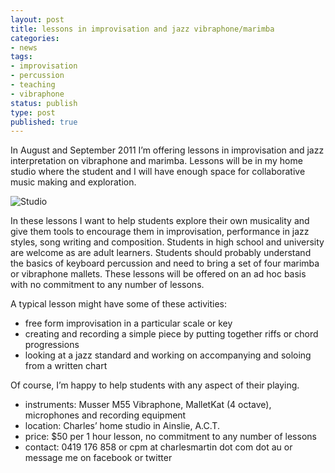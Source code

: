 ```yaml
---
layout: post
title: lessons in improvisation and jazz vibraphone/marimba
categories:
- news
tags:
- improvisation
- percussion
- teaching
- vibraphone
status: publish
type: post
published: true
---
```


In August and September 2011 I’m offering lessons in improvisation and jazz interpretation on vibraphone and marimba. Lessons will be in my home studio where the student and I will have enough space for collaborative music making and exploration.

![Studio](http://farm7.static.flickr.com/6201/6055246162_b785b16e37.jpg)

In these lessons I want to help students explore their own musicality and give them tools to encourage them in improvisation, performance in jazz styles, song writing and composition. Students in high school and university are welcome as are adult learners. Students should probably understand the basics of keyboard percussion and need to bring a set of four marimba or vibraphone mallets. These lessons will be offered on an ad hoc basis with no commitment to any number of lessons.

A typical lesson might have some of these activities:

* free form improvisation in a particular scale or key
* creating and recording a simple piece by putting together riffs or chord progressions
* looking at a jazz standard and working on accompanying and soloing from a written chart

Of course, I’m happy to help students with any aspect of their playing.

* instruments: Musser M55 Vibraphone, MalletKat (4 octave), microphones and recording equipment
* location: Charles’ home studio in Ainslie, A.C.T.
* price: $50 per 1 hour lesson, no commitment to any number of lessons
* contact: 0419 176 858 or cpm at charlesmartin dot com dot au or message me on facebook or twitter

